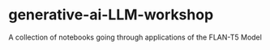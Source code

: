 # generative-ai-LLM-workshop
A collection of notebooks going through applications of the FLAN-T5 Model 
